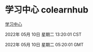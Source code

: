 # 学习中心 colearnhub
[学习中心](http://59.174.24.229:56308/colearnhub/)

2022年 05月 10日 星期二 13:20:01 CST

2022年 05月 10日 星期二 05:20:01 GMT
